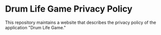 # Drum Life Game Privacy Policy
This repository maintains a website that describes the privacy policy of the application "Drum Life Game."
